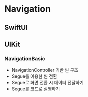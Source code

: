 # Navigation

## SwiftUI


## UIKit

### NavigationBasic

- NavigationController 기반 씬 구조
- Segue를 이용한 씬 전환
- Segue로 화면 전환 시 데이터 전달하기
- Segue를 코드로 실행하기